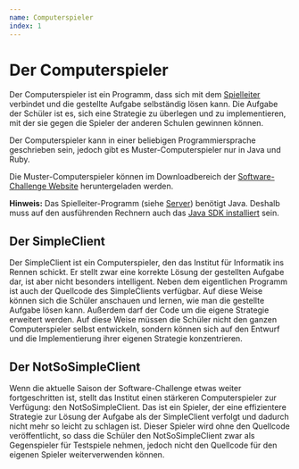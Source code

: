 ```yaml
---
name: Computerspieler
index: 1
---
```


# Der Computerspieler

Der Computerspieler ist ein Programm, dass sich mit dem [Spielleiter](software/server) verbindet 
und die gestellte Aufgabe selbständig lösen kann.
Die Aufgabe der Schüler ist es,
sich eine Strategie zu überlegen und zu implementieren,
mit der sie gegen die Spieler der anderen Schulen gewinnen können.

Der Computerspieler kann in einer beliebigen Programmiersprache geschrieben sein,
jedoch gibt es Muster-Computerspieler nur in Java und Ruby.

Die Muster-Computerspieler können im Downloadbereich der [Software-Challenge Website](http://www.software-challenge.de) heruntergeladen
werden.

**Hinweis:** Das Spielleiter-Programm (siehe [Server](software/server)) benötigt
Java. Deshalb muss auf den ausführenden Rechnern auch das [Java SDK installiert](entwicklung/installation-von-java) sein.

## Der SimpleClient

Der SimpleClient ist ein Computerspieler, den das Institut für
Informatik ins Rennen schickt. Er stellt zwar eine korrekte Lösung der
gestellten Aufgabe dar, ist aber nicht besonders intelligent. Neben dem
eigentlichen Programm ist auch der Quellcode des SimpleClients
verfügbar. Auf diese Weise können sich die Schüler anschauen und lernen,
wie man die gestellte Aufgabe lösen kann. Außerdem darf der Code um die
eigene Strategie erweitert werden. Auf diese Weise müssen die Schüler
nicht den ganzen Computerspieler selbst entwickeln, sondern können sich
auf den Entwurf und die Implementierung ihrer eigenen Strategie
konzentrieren.

## Der NotSoSimpleClient

Wenn die aktuelle Saison der Software-Challenge etwas weiter
fortgeschritten ist, stellt das Institut einen stärkeren Computerspieler
zur Verfügung: den NotSoSimpleClient. Das ist ein Spieler, der eine
effizientere Strategie zur Lösung der Aufgabe als der SimpleClient
verfolgt und dadurch nicht mehr so leicht zu schlagen ist. Dieser
Spieler wird ohne den Quellcode veröffentlicht, so dass die Schüler den
NotSoSimpleClient zwar als Gegenspieler für Testspiele nehmen, jedoch
nicht den Quellcode für den eigenen Spieler weiterverwenden können.
